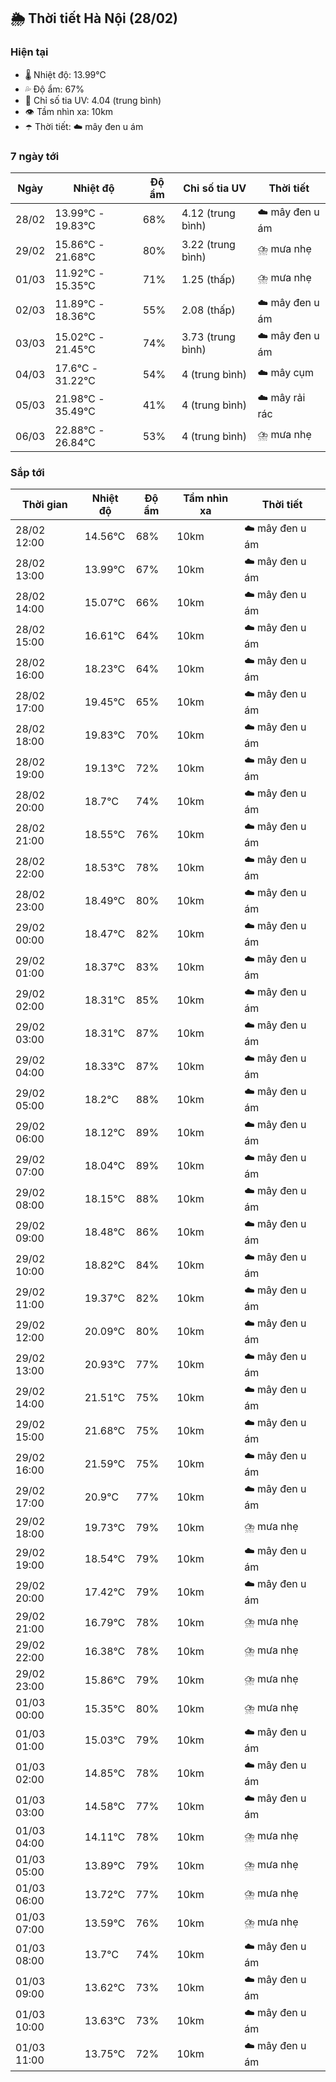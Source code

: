## 🌦️ Thời tiết Hà Nội (28/02)

### Hiện tại

- 🌡️ Nhiệt độ: 13.99℃
- 💦 Độ ẩm: 67%
- 🌟 Chỉ số tia UV: 4.04 (trung bình)
- 👁️ Tầm nhìn xa: 10km
- ☂️ Thời tiết: ☁️ mây đen u ám

### 7 ngày tới

| Ngày | Nhiệt độ | Độ ẩm | Chỉ số tia UV | Thời tiết |
| --- | --- | --- | --- | --- |
| 28/02 | 13.99℃ - 19.83℃ | 68% | 4.12 (trung bình) | ☁️ mây đen u ám |
| 29/02 | 15.86℃ - 21.68℃ | 80% | 3.22 (trung bình) | ⛈️ mưa nhẹ |
| 01/03 | 11.92℃ - 15.35℃ | 71% | 1.25 (thấp) | ⛈️ mưa nhẹ |
| 02/03 | 11.89℃ - 18.36℃ | 55% | 2.08 (thấp) | ☁️ mây đen u ám |
| 03/03 | 15.02℃ - 21.45℃ | 74% | 3.73 (trung bình) | ☁️ mây đen u ám |
| 04/03 | 17.6℃ - 31.22℃ | 54% | 4 (trung bình) | ☁️ mây cụm |
| 05/03 | 21.98℃ - 35.49℃ | 41% | 4 (trung bình) | ☁️ mây rải rác |
| 06/03 | 22.88℃ - 26.84℃ | 53% | 4 (trung bình) | ⛈️ mưa nhẹ |

### Sắp tới

| Thời gian | Nhiệt độ | Độ ẩm | Tầm nhìn xa | Thời tiết |
| --- | --- | --- | --- | --- |
| 28/02 12:00 | 14.56℃ | 68% | 10km | ☁️ mây đen u ám |
| 28/02 13:00 | 13.99℃ | 67% | 10km | ☁️ mây đen u ám |
| 28/02 14:00 | 15.07℃ | 66% | 10km | ☁️ mây đen u ám |
| 28/02 15:00 | 16.61℃ | 64% | 10km | ☁️ mây đen u ám |
| 28/02 16:00 | 18.23℃ | 64% | 10km | ☁️ mây đen u ám |
| 28/02 17:00 | 19.45℃ | 65% | 10km | ☁️ mây đen u ám |
| 28/02 18:00 | 19.83℃ | 70% | 10km | ☁️ mây đen u ám |
| 28/02 19:00 | 19.13℃ | 72% | 10km | ☁️ mây đen u ám |
| 28/02 20:00 | 18.7℃ | 74% | 10km | ☁️ mây đen u ám |
| 28/02 21:00 | 18.55℃ | 76% | 10km | ☁️ mây đen u ám |
| 28/02 22:00 | 18.53℃ | 78% | 10km | ☁️ mây đen u ám |
| 28/02 23:00 | 18.49℃ | 80% | 10km | ☁️ mây đen u ám |
| 29/02 00:00 | 18.47℃ | 82% | 10km | ☁️ mây đen u ám |
| 29/02 01:00 | 18.37℃ | 83% | 10km | ☁️ mây đen u ám |
| 29/02 02:00 | 18.31℃ | 85% | 10km | ☁️ mây đen u ám |
| 29/02 03:00 | 18.31℃ | 87% | 10km | ☁️ mây đen u ám |
| 29/02 04:00 | 18.33℃ | 87% | 10km | ☁️ mây đen u ám |
| 29/02 05:00 | 18.2℃ | 88% | 10km | ☁️ mây đen u ám |
| 29/02 06:00 | 18.12℃ | 89% | 10km | ☁️ mây đen u ám |
| 29/02 07:00 | 18.04℃ | 89% | 10km | ☁️ mây đen u ám |
| 29/02 08:00 | 18.15℃ | 88% | 10km | ☁️ mây đen u ám |
| 29/02 09:00 | 18.48℃ | 86% | 10km | ☁️ mây đen u ám |
| 29/02 10:00 | 18.82℃ | 84% | 10km | ☁️ mây đen u ám |
| 29/02 11:00 | 19.37℃ | 82% | 10km | ☁️ mây đen u ám |
| 29/02 12:00 | 20.09℃ | 80% | 10km | ☁️ mây đen u ám |
| 29/02 13:00 | 20.93℃ | 77% | 10km | ☁️ mây đen u ám |
| 29/02 14:00 | 21.51℃ | 75% | 10km | ☁️ mây đen u ám |
| 29/02 15:00 | 21.68℃ | 75% | 10km | ☁️ mây đen u ám |
| 29/02 16:00 | 21.59℃ | 75% | 10km | ☁️ mây đen u ám |
| 29/02 17:00 | 20.9℃ | 77% | 10km | ☁️ mây đen u ám |
| 29/02 18:00 | 19.73℃ | 79% | 10km | ⛈️ mưa nhẹ |
| 29/02 19:00 | 18.54℃ | 79% | 10km | ☁️ mây đen u ám |
| 29/02 20:00 | 17.42℃ | 79% | 10km | ☁️ mây đen u ám |
| 29/02 21:00 | 16.79℃ | 78% | 10km | ⛈️ mưa nhẹ |
| 29/02 22:00 | 16.38℃ | 78% | 10km | ⛈️ mưa nhẹ |
| 29/02 23:00 | 15.86℃ | 79% | 10km | ⛈️ mưa nhẹ |
| 01/03 00:00 | 15.35℃ | 80% | 10km | ⛈️ mưa nhẹ |
| 01/03 01:00 | 15.03℃ | 79% | 10km | ☁️ mây đen u ám |
| 01/03 02:00 | 14.85℃ | 78% | 10km | ☁️ mây đen u ám |
| 01/03 03:00 | 14.58℃ | 77% | 10km | ☁️ mây đen u ám |
| 01/03 04:00 | 14.11℃ | 78% | 10km | ⛈️ mưa nhẹ |
| 01/03 05:00 | 13.89℃ | 79% | 10km | ⛈️ mưa nhẹ |
| 01/03 06:00 | 13.72℃ | 77% | 10km | ⛈️ mưa nhẹ |
| 01/03 07:00 | 13.59℃ | 76% | 10km | ⛈️ mưa nhẹ |
| 01/03 08:00 | 13.7℃ | 74% | 10km | ☁️ mây đen u ám |
| 01/03 09:00 | 13.62℃ | 73% | 10km | ☁️ mây đen u ám |
| 01/03 10:00 | 13.63℃ | 73% | 10km | ☁️ mây đen u ám |
| 01/03 11:00 | 13.75℃ | 72% | 10km | ☁️ mây đen u ám |
